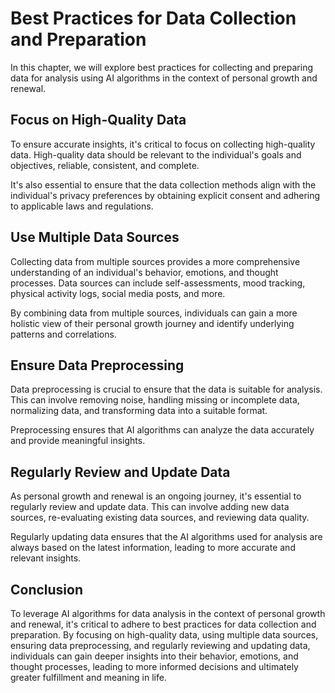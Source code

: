 Best Practices for Data Collection and Preparation
========================================================================================================================

In this chapter, we will explore best practices for collecting and preparing data for analysis using AI algorithms in the context of personal growth and renewal.

Focus on High-Quality Data
--------------------------

To ensure accurate insights, it's critical to focus on collecting high-quality data. High-quality data should be relevant to the individual's goals and objectives, reliable, consistent, and complete.

It's also essential to ensure that the data collection methods align with the individual's privacy preferences by obtaining explicit consent and adhering to applicable laws and regulations.

Use Multiple Data Sources
-------------------------

Collecting data from multiple sources provides a more comprehensive understanding of an individual's behavior, emotions, and thought processes. Data sources can include self-assessments, mood tracking, physical activity logs, social media posts, and more.

By combining data from multiple sources, individuals can gain a more holistic view of their personal growth journey and identify underlying patterns and correlations.

Ensure Data Preprocessing
-------------------------

Data preprocessing is crucial to ensure that the data is suitable for analysis. This can involve removing noise, handling missing or incomplete data, normalizing data, and transforming data into a suitable format.

Preprocessing ensures that AI algorithms can analyze the data accurately and provide meaningful insights.

Regularly Review and Update Data
--------------------------------

As personal growth and renewal is an ongoing journey, it's essential to regularly review and update data. This can involve adding new data sources, re-evaluating existing data sources, and reviewing data quality.

Regularly updating data ensures that the AI algorithms used for analysis are always based on the latest information, leading to more accurate and relevant insights.

Conclusion
----------

To leverage AI algorithms for data analysis in the context of personal growth and renewal, it's critical to adhere to best practices for data collection and preparation. By focusing on high-quality data, using multiple data sources, ensuring data preprocessing, and regularly reviewing and updating data, individuals can gain deeper insights into their behavior, emotions, and thought processes, leading to more informed decisions and ultimately greater fulfillment and meaning in life.
